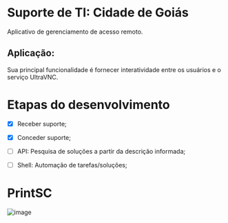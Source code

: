# Suporte de TI: Cidade de Goiás

Aplicativo de gerenciamento de acesso remoto. 

## Aplicação:
Sua principal funcionalidade é fornecer interatividade entre os usuários e o serviço UltraVNC.

# Etapas do desenvolvimento 

- [x] Receber suporte;
- [x] Conceder suporte;
- [ ] API: Pesquisa de soluções a partir da descrição informada;
- [ ] Shell: Automação de tarefas/soluções;


# PrintSC

![image](https://postimg.cc/H82QYc49)
